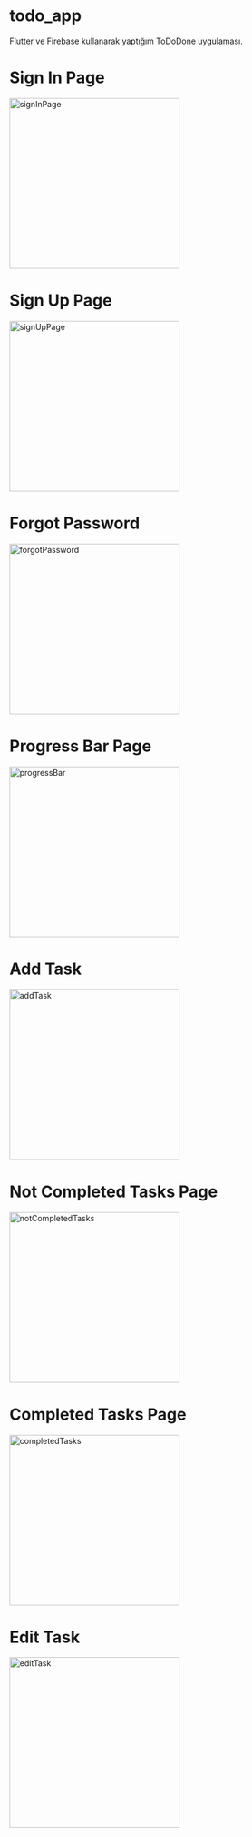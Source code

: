 # todo_app

Flutter ve Firebase kullanarak yaptığım ToDoDone uygulaması.

# Sign In Page
<img width="300" alt="signInPage" src="https://github.com/user-attachments/assets/9ec69810-aeb7-4502-b670-dab6a7cc0c7c">

# Sign Up Page

<img width="300" alt="signUpPage" src="https://github.com/user-attachments/assets/258dc866-ab11-4d62-9f1f-e97a8bd0beb2">

# Forgot Password

<img width="300" alt="forgotPassword" src="https://github.com/user-attachments/assets/a64912ae-c4ca-4af2-a5d6-cabbf6b01ec6">

# Progress Bar Page

<img width="300" alt="progressBar" src="https://github.com/user-attachments/assets/263233a4-f35b-4aa2-9004-08fd9cfe6cf8">

# Add Task

<img width="300" alt="addTask" src="https://github.com/user-attachments/assets/534c15cd-23b0-4343-b3a5-20bb1d529fa8">

# Not Completed Tasks Page

<img width="300" alt="notCompletedTasks" src="https://github.com/user-attachments/assets/5a745009-bc6d-44ea-bee1-23e21bd38293">

# Completed Tasks Page

<img width="300" alt="completedTasks" src="https://github.com/user-attachments/assets/8a67e299-9486-4e2d-9b29-e046cf9b60c6">

# Edit Task 

<img width="300" alt="editTask" src="https://github.com/user-attachments/assets/a58b815b-8eab-4940-8042-1ab8f9fec879">
